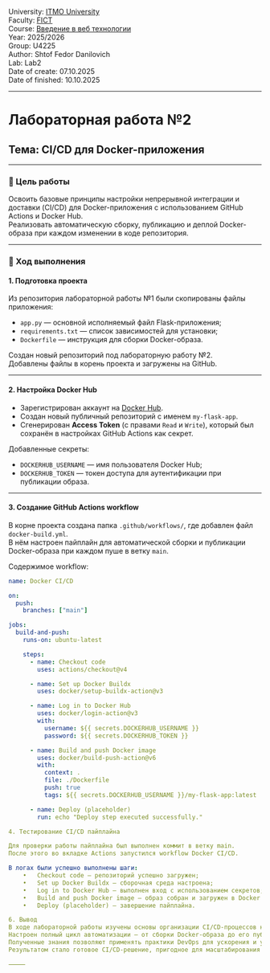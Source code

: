 University: [ITMO University](https://itmo.ru/ru/)  
Faculty: [FICT](https://fict.itmo.ru)  
Course: [Введение в веб технологии](https://itmo-ict-faculty.github.io/introduction-in-web-tech/)  
Year: 2025/2026  
Group: U4225  
Author: Shtof Fedor Danilovich  
Lab: Lab2  
Date of create: 07.10.2025  
Date of finished: 10.10.2025  

---

# Лабораторная работа №2  
## Тема: CI/CD для Docker-приложения

---

### 🎯 Цель работы  
Освоить базовые принципы настройки непрерывной интеграции и доставки (CI/CD) для Docker-приложения с использованием GitHub Actions и Docker Hub.  
Реализовать автоматическую сборку, публикацию и деплой Docker-образа при каждом изменении в коде репозитория.

---

### 🧩 Ход выполнения

#### 1. Подготовка проекта  
Из репозитория лабораторной работы №1 были скопированы файлы приложения:
- `app.py` — основной исполняемый файл Flask-приложения;  
- `requirements.txt` — список зависимостей для установки;  
- `Dockerfile` — инструкция для сборки Docker-образа.  

Создан новый репозиторий под лабораторную работу №2.  
Добавлены файлы в корень проекта и загружены на GitHub.

---

#### 2. Настройка Docker Hub  
- Зарегистрирован аккаунт на [Docker Hub](https://hub.docker.com).  
- Создан новый публичный репозиторий с именем `my-flask-app`.  
- Сгенерирован **Access Token** (с правами `Read` и `Write`), который был сохранён в настройках GitHub Actions как секрет.  

Добавленные секреты:
- `DOCKERHUB_USERNAME` — имя пользователя Docker Hub;  
- `DOCKERHUB_TOKEN` — токен доступа для аутентификации при публикации образа.

---

#### 3. Создание GitHub Actions workflow  
В корне проекта создана папка `.github/workflows/`, где добавлен файл `docker-build.yml`.  
В нём настроен пайплайн для автоматической сборки и публикации Docker-образа при каждом пуше в ветку `main`.

Содержимое workflow:

```yaml
name: Docker CI/CD

on:
  push:
    branches: ["main"]

jobs:
  build-and-push:
    runs-on: ubuntu-latest

    steps:
      - name: Checkout code
        uses: actions/checkout@v4

      - name: Set up Docker Buildx
        uses: docker/setup-buildx-action@v3

      - name: Log in to Docker Hub
        uses: docker/login-action@v3
        with:
          username: ${{ secrets.DOCKERHUB_USERNAME }}
          password: ${{ secrets.DOCKERHUB_TOKEN }}

      - name: Build and push Docker image
        uses: docker/build-push-action@v6
        with:
          context: .
          file: ./Dockerfile
          push: true
          tags: ${{ secrets.DOCKERHUB_USERNAME }}/my-flask-app:latest

      - name: Deploy (placeholder)
        run: echo "Deploy step executed successfully."

4. Тестирование CI/CD пайплайна

Для проверки работы пайплайна был выполнен коммит в ветку main.
После этого во вкладке Actions запустился workflow Docker CI/CD.

В логах были успешно выполнены шаги:
	•	Checkout code — репозиторий успешно загружен;
	•	Set up Docker Buildx — сборочная среда настроена;
	•	Log in to Docker Hub — выполнен вход с использованием секретов;
	•	Build and push Docker image — образ собран и загружен в Docker Hub;
	•	Deploy (placeholder) — завершение пайплайна.

6. Вывод
В ходе лабораторной работы изучены основы организации CI/CD-процессов на платформе GitHub Actions.
Настроен полный цикл автоматизации — от сборки Docker-образа до его публикации в Docker Hub.
Полученные знания позволяют применять практики DevOps для ускорения и упрощения процесса разработки, тестирования и доставки приложений.
Результатом стало готовое CI/CD-решение, пригодное для масштабирования и интеграции в будущие проекты.

⸻

